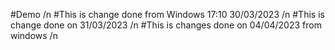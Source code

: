 #Demo /n
#This is change done from Windows 17:10 30/03/2023 /n
#This is change done on 31/03/2023 /n
#This is changes done on 04/04/2023 from windows /n
